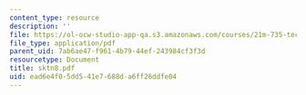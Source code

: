 ```yaml
---
content_type: resource
description: ''
file: https://ol-ocw-studio-app-qa.s3.amazonaws.com/courses/21m-735-technical-design-scenery-mechanisms-and-special-effects-spring-2004/ead6e4f05dd541e7688da6ff26ddfe04_sktn8.pdf
file_type: application/pdf
parent_uid: 7ab6ae47-f961-4b79-44ef-243984cf3f3d
resourcetype: Document
title: sktn8.pdf
uid: ead6e4f0-5dd5-41e7-688d-a6ff26ddfe04
---
```

